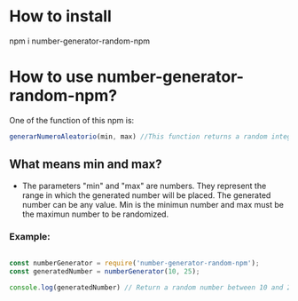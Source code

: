 # How to install

npm i number-generator-random-npm

# How to use number-generator-random-npm?

One of the function of this npm is:
```js
generarNumeroAleatorio(min, max) //This function returns a random integer between min and max (inclusive).
```

## What means min and max?

+ The parameters "min" and "max" are numbers. They represent the range in which the generated number will be placed. The generated number can be any value. Min is the minimun number and max must be the maximun number to be randomized.

### Example:

```js

const numberGenerator = require('number-generator-random-npm');
const generatedNumber = numberGenerator(10, 25); 

console.log(generatedNumber) // Return a random number between 10 and 25.

```

